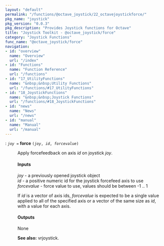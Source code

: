 ```yaml
---
layout: "default"
permalink: "/functions/@octave_joystick/22_octavejoystickforce/"
pkg_name: "joystick"
pkg_version: "0.0.3"
pkg_description: "Provides Joystick functions for Octave"
title: "Joystick Toolkit - @octave_joystick/force"
category: "Joystick Functions"
func_name: "@octave_joystick/force"
navigation:
- id: "overview"
  name: "Overview"
  url: "/index"
- id: "Functions"
  name: "Function Reference"
  url: "/functions"
- id: "17_UtilityFunctions"
  name: "&nbsp;&nbsp;Utility Functions"
  url: "/functions/#17_UtilityFunctions"
- id: "18_JoystickFunctions"
  name: "&nbsp;&nbsp;Joystick Functions"
  url: "/functions/#18_JoystickFunctions"
- id: "news"
  name: "News"
  url: "/news"
- id: "manual"
  name: "Manual"
  url: "/manual"
---
```

<dl class="first-deftypefn def-block">
<dt class="deftypefn def-line" id="index-force"><span class="category-def">: </span><span><code class="def-type"><var class="var">joy</var> =</code> <strong class="def-name">force</strong> <code class="def-code-arguments">(<var class="var">joy</var>, <var class="var">id</var>, <var class="var">forcevalue</var>)</code><a class="copiable-link" href="#index-force"></a></span></dt>
<dd><p>Apply forcefeedback on axis <var class="var">id</var> on joystick <var class="var">joy</var>.
</p>
<h4 class="subsubheading" id="Inputs"><span>Inputs<a class="copiable-link" href="#Inputs"></a></span></h4>
<p><var class="var">joy</var> - a previously opened joystick object<br>
 <var class="var">id</var> - a positive numeric id for the joystick forcefeed axis to use<br>
 <var class="var">forcevalue</var> - force value to use, values should be between -1 .. 1<br>
</p>
<p>If <var class="var">id</var> is a vector of axis ids, <var class="var">forcevalue</var> is expected to be a
 single value applied to all of the specified axis or a vector of the same size
 as <var class="var">id</var>, with a value for  each axis.
</p>
<h4 class="subsubheading" id="Outputs"><span>Outputs<a class="copiable-link" href="#Outputs"></a></span></h4>
<p>None
</p>

<p><strong class="strong">See also:</strong> vrjoystick.
 </p></dd></dl>